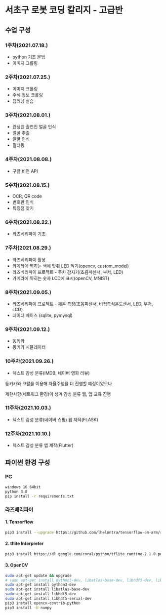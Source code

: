 # 서초구 로봇 코딩 칼리지 - 고급반

## 수업 구성
### 1주차(2021.07.18.)
* python 기초 문법
* 이미지 크롤링

### 2주차(2021.07.25.)
* 이미지 크롤링
* 주식 정보 크롤링
* 딥러닝 실습

### 3주차(2021.08.01.)
* 런닝맨 출연진 얼굴 인식
* 얼굴 추출 
* 얼굴 인식
* 필터링

### 4주차(2021.08.08.)
* 구글 비전 API

### 5주차(2021.08.15.)
* OCR, QR code
* 번호판 인식
* 특징점 찾기

### 6주차(2021.08.22.)
* 라즈베리파이 기초

### 7주차(2021.08.29.)
* 라즈베리파이 활용
* 카메라에 찍히는 색에 맞춰 LED 켜기(opencv, custom_model)
* 라즈베리파이 프로젝트 - 주차 감지기(초음파센서, 부저, LED)
* 카메라에 찍히는 숫자 LCD에 표시(openCV, MNIST)

### 8주차(2021.09.05.)
* 라즈베리파이 프로젝트 - 체온 측정(초음파센서, 비접촉식온도센서, LED, 부저, LCD)
* 데이터 베이스 (sqlite, pymysql)

### 9주차(2021.09.12.)
* 동키카 
* 동키카 시뮬레이터

### 10주차(2021.09.26.)
* 텍스트 감성 분류(IMDB, 네이버 영화 리뷰)

동키카와 코랄을 이용해 자율주행을 더 진행할 예정이었으나 

제한사항(네트워크 환경)이 생겨 감성 분류 웹, 앱 교육 진행

### 11주차(2021.10.03.)
* 텍스트 감성 분류(네이버 쇼핑) 웹 제작(FLASK)

### 12주차(2021.10.10.)
* 텍스트 감성 분류 앱 제작(Flutter)


## 파이썬 환경 구성
### PC
```bash
windows 10 64bit
python 3.8
pip install -r requirements.txt
```
### 라즈베리파이
#### 1. Tensorflow

```bash
pip3 install --upgrade https://github.com/lhelontra/tensorflow-on-arm/releases/download/v2.4.0/tensorflow-2.4.0-cp37-none-linux_armv7l.whl
```

#### 2. tflite Interpreter
```bash
pip3 install https://dl.google.com/coral/python/tflite_runtime-2.1.0.post1-cp37-cp37m-linux_armv7l.whl
```

#### 3. OpenCV
```bash
sudo apt-get update && upgrade
# sudo apt-get install python3-dev, libatlas-base-dev, libhdf5-dev, libhdf5-serial-dev
sudo apt-get install python3-dev
sudo apt-get install libatlas-base-dev
sudo apt-get install libhdf5-dev 
sudo apt-get install libhdf5-serial-dev
pip3 install opencv-contrib-python
pip3 install -U numpy
```
